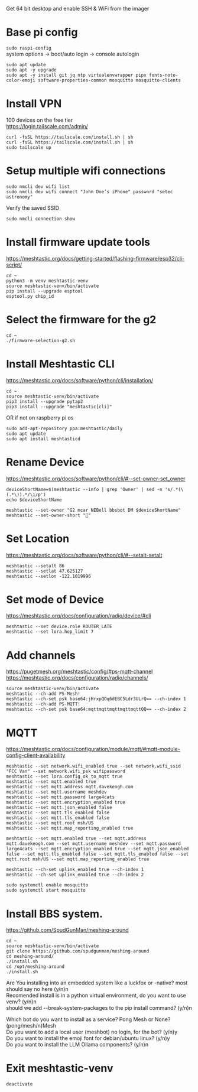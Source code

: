Get 64 bit desktop and enable SSH & WiFi from the imager  

# Base pi config
`sudo raspi-config`  
system options -> boot/auto login -> console autologin  

```
sudo apt update
sudo apt -y upgrade
sudo apt -y install git jq ntp virtualenvwrapper pipx fonts-noto-color-emoji software-properties-common mosquitto mosquitto-clients 

```


# Install VPN
100 devices on the free tier  
https://login.tailscale.com/admin/  
```
curl -fsSL https://tailscale.com/install.sh | sh  
curl -fsSL https://tailscale.com/install.sh | sh  
sudo tailscale up  
```


# Setup multiple wifi connections
 ```
sudo nmcli dev wifi list
sudo nmcli dev wifi connect "John Doe’s iPhone" password "setec astronomy"
```
Verify the saved SSID
```
sudo nmcli connection show
```





# Install firmware update tools
https://meshtastic.org/docs/getting-started/flashing-firmware/esp32/cli-script/  
```
cd ~
python3 -m venv meshtastic-venv
source meshtastic-venv/bin/activate
pip install --upgrade esptool 
esptool.py chip_id
```


# Select the firmware for the g2
```
cd ~
./firmware-selection-g2.sh
```



# Install Meshtastic CLI  
https://meshtastic.org/docs/software/python/cli/installation/  
```
cd ~
source meshtastic-venv/bin/activate
pip3 install --upgrade pytap2
pip3 install --upgrade "meshtastic[cli]"
```
OR if not on raspberry pi os 
```
sudo add-apt-repository ppa:meshtastic/daily
sudo apt update
sudo apt install meshtasticd
```

# Rename Device
https://meshtastic.org/docs/software/python/cli/#--set-owner-set_owner
```
deviceShortName=$(meshtastic --info | grep 'Owner' | sed -n 's/.*(\(.*\)).*/\1/p')
echo $deviceShortName

meshtastic --set-owner "G2 mcar NEBell bbsbot DM $deviceShortName"
meshtastic --set-owner-short "🤖"
```


# Set Location
https://meshtastic.org/docs/software/python/cli/#--setalt-setalt
```
meshtastic --setalt 86
meshtastic --setlat 47.625127
meshtastic --setlon -122.1019996
```


# Set mode of Device
https://meshtastic.org/docs/configuration/radio/device/#cli
```
meshtastic --set device.role ROUTER_LATE
meshtastic --set lora.hop_limit 7
```


# Add channels
https://pugetmesh.org/meshtastic/config/#ps-mqtt-channel  
https://meshtastic.org/docs/configuration/radio/channels/
```
source meshtastic-venv/bin/activate
meshtastic --ch-add PS-Mesh!
meshtastic --ch-set psk base64:jHrxpQOq6dEBC5Ldr3ULrQ== --ch-index 1
meshtastic --ch-add PS-MQTT! 
meshtastic --ch-set psk base64:mqttmqttmqttmqttmqttQQ== --ch-index 2

```


# MQTT
https://meshtastic.org/docs/configuration/module/mqtt/#mqtt-module-config-client-availability
```
meshtastic --set network.wifi_enabled true --set network.wifi_ssid "FCC Van" --set network.wifi_psk wifipassword
meshtastic --set lora.config_ok_to_mqtt true
meshtastic --set mqtt.enabled true
meshtastic --set mqtt.address mqtt.davekeogh.com
meshtastic --set mqtt.username meshdev
meshtastic --set mqtt.password large4cats
meshtastic --set mqtt.encryption_enabled true
meshtastic --set mqtt.json_enabled false
meshtastic --set mqtt.tls_enabled false
meshtastic --set mqtt.tls_enabled false
meshtastic --set mqtt.root msh/US
meshtastic --set mqtt.map_reporting_enabled true

meshtastic --set mqtt.enabled true --set mqtt.address mqtt.davekeogh.com --set mqtt.username meshdev --set mqtt.password large4cats --set mqtt.encryption_enabled true --set mqtt.json_enabled false --set mqtt.tls_enabled false --set mqtt.tls_enabled false --set mqtt.root msh/US --set mqtt.map_reporting_enabled true

meshtastic --ch-set uplink_enabled true --ch-index 1
meshtastic --ch-set uplink_enabled true --ch-index 2

sudo systemctl enable mosquitto
sudo systemctl start mosquitto
```




# Install BBS system.
https://github.com/SpudGunMan/meshing-around

```
cd ~
source meshtastic-venv/bin/activate
git clone https://github.com/spudgunman/meshing-around
cd meshing-around/
./install.sh
cd /opt/meshing-around
./install.sh
```

Are You installing into an embedded system like a luckfox or -native? most should say no here (y/n)n  
Recomended install is in a python virtual environment, do you want to use venv? (y/n)n  
should we add --break-system-packages to the pip install command? (y/n)n  

Which bot do you want to install as a service? Pong Mesh or None? (pong/mesh/n)Mesh  
Do you want to add a local user (meshbot) no login, for the bot? (y/n)y  
Do you want to install the emoji font for debian/ubuntu linux? (y/n)y  
Do you want to install the LLM Ollama components? (y/n)n  



# Exit meshtastic-venv
```
deactivate
```

